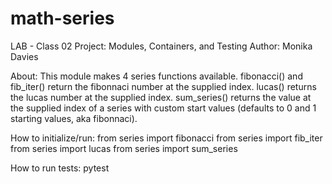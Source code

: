 # math-series

LAB - Class 02
Project: Modules, Containers, and Testing
Author: Monika Davies

About:
This module makes 4 series functions available. 
fibonacci() and fib_iter() return the fibonnaci number at the supplied index.
lucas() returns the lucas number at the supplied index.
sum_series() returns the value at the supplied index of a 
series with custom start values (defaults to 0 and 1 starting values, aka fibonnaci).

How to initialize/run:
from series import fibonacci
from series import fib_iter
from series import lucas
from series import sum_series

How to run tests:
pytest
